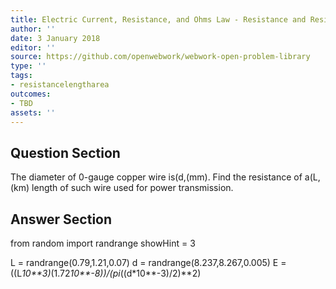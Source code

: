 ```yaml
---
title: Electric Current, Resistance, and Ohms Law - Resistance and Resistivity
author: ''
date: 3 January 2018
editor: ''
source: https://github.com/openwebwork/webwork-open-problem-library
type: ''
tags:
- resistancelengtharea
outcomes:
- TBD
assets: ''
---
```


## Question Section 

The diameter of 0-gauge copper wire is(d,(mm). Find the resistance of a(L,(km) length of such wire used for power transmission.


## Answer Section

from random import randrange
showHint = 3


L = randrange(0.79,1.21,0.07)
d = randrange(8.237,8.267,0.005)
E = ((L*10**3)*(1.72*10**-8))/(pi*((d*10**-3)/2)**2)